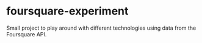 # foursquare-experiment
Small project to play around with different technologies using data from the Foursquare API.

